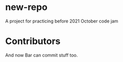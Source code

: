 # new-repo
A project for practicing before 2021 October code jam


# Contributors

And now Bar can commit stuff too.
